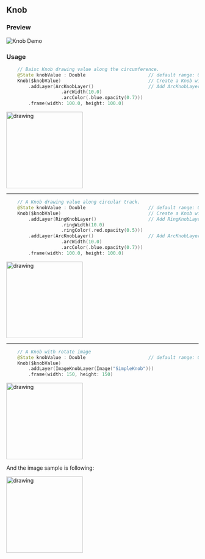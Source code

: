 ##  Knob

### Preview

![Knob Demo](https://user-images.githubusercontent.com/1284944/120065810-e2138900-c0a5-11eb-8324-2fe340bb578f.gif)

### Usage

```swift
    // Baisc Knob drawing value along the circumference.
    @State knobValue : Double                       // default range: 0.0...1.0
    Knob($knobValue)                                // Create a Knob with default mapping(LinearMapping)
        .addLayer(ArcKnobLayer()                    // Add ArcKnobLayer to draw circumference.
                    .arcWidth(10.0)
                    .arcColor(.blue.opacity(0.7)))
        .frame(width: 100.0, height: 100.0)
```
<img src="https://user-images.githubusercontent.com/1284944/120065862-1d15bc80-c0a6-11eb-876f-687db7b35d00.gif" alt="drawing" width="200"/>

---

```swift
    // A Knob drawing value along circular track. 
    @State knobValue : Double                       // default range: 0.0...1.0.
    Knob($knobValue)                                // Create a Knob with default mapping(LinearMapping)
        .addLayer(RingKnobLayer()                   // Add RingKnobLayer as the track.
                    .ringWidth(10.0)
                    .ringColor(.red.opacity(0.5)))
        .addLayer(ArcKnobLayer()                    // Add ArcKnobLayer to draw circumference.
                    .arcWidth(10.0)
                    .arcColor(.blue.opacity(0.7)))
        .frame(width: 100.0, height: 100.0)
```
<img src="https://user-images.githubusercontent.com/1284944/120066040-2bb0a380-c0a7-11eb-865e-e4f2220ffead.gif" alt="drawing" width="200"/>

---

```swift
    // A Knob with rotate image
    @State knobValue : Double                       // default range: 0.0...1.0, the range of knob value depends on mapping object.
    Knob($knobValue)
        .addLayer(ImageKnobLayer(Image("SimpleKnob")))
        .frame(width: 150, height: 150)    
```
<img src="https://user-images.githubusercontent.com/1284944/120066082-61ee2300-c0a7-11eb-97e5-4a64b0bd4e8e.gif" alt="drawing" width="200"/>

And the image sample is following:

<img src="https://user-images.githubusercontent.com/1284944/120066145-ac6f9f80-c0a7-11eb-9a46-20245ca15933.png" alt="drawing" width="200"/>



